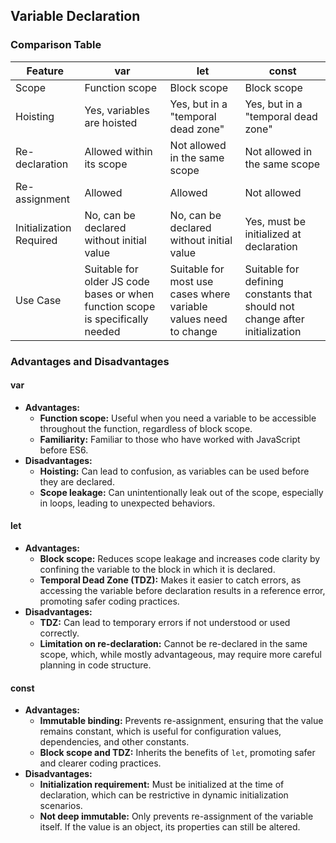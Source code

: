 

## Variable Declaration
### Comparison Table

| Feature                 | var                                 | let                                 | const                              |
|-------------------------|-------------------------------------|-------------------------------------|------------------------------------|
| Scope                   | Function scope                      | Block scope                         | Block scope                        |
| Hoisting                | Yes, variables are hoisted          | Yes, but in a "temporal dead zone"  | Yes, but in a "temporal dead zone" |
| Re-declaration          | Allowed within its scope            | Not allowed in the same scope       | Not allowed in the same scope      |
| Re-assignment           | Allowed                             | Allowed                             | Not allowed                        |
| Initialization Required | No, can be declared without initial value | No, can be declared without initial value | Yes, must be initialized at declaration |
| Use Case                | Suitable for older JS code bases or when function scope is specifically needed | Suitable for most use cases where variable values need to change | Suitable for defining constants that should not change after initialization |

### Advantages and Disadvantages

#### var

- **Advantages:**
  - **Function scope:** Useful when you need a variable to be accessible throughout the function, regardless of block scope.
  - **Familiarity:** Familiar to those who have worked with JavaScript before ES6.
- **Disadvantages:**
  - **Hoisting:** Can lead to confusion, as variables can be used before they are declared.
  - **Scope leakage:** Can unintentionally leak out of the scope, especially in loops, leading to unexpected behaviors.

#### let

- **Advantages:**
  - **Block scope:** Reduces scope leakage and increases code clarity by confining the variable to the block in which it is declared.
  - **Temporal Dead Zone (TDZ):** Makes it easier to catch errors, as accessing the variable before declaration results in a reference error, promoting safer coding practices.
- **Disadvantages:**
  - **TDZ:** Can lead to temporary errors if not understood or used correctly.
  - **Limitation on re-declaration:** Cannot be re-declared in the same scope, which, while mostly advantageous, may require more careful planning in code structure.

#### const

- **Advantages:**
  - **Immutable binding:** Prevents re-assignment, ensuring that the value remains constant, which is useful for configuration values, dependencies, and other constants.
  - **Block scope and TDZ:** Inherits the benefits of `let`, promoting safer and clearer coding practices.
- **Disadvantages:**
  - **Initialization requirement:** Must be initialized at the time of declaration, which can be restrictive in dynamic initialization scenarios.
  - **Not deep immutable:** Only prevents re-assignment of the variable itself. If the value is an object, its properties can still be altered.
